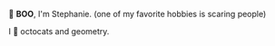 👻 **BOO**, I'm Stephanie.  (one of my favorite hobbies is scaring people)

I 💖 octocats and geometry.  

<!---
ToyTeX/ToyTeX is a ✨ special ✨ repository because its `README.md` (this file) appears on your GitHub profile.

--->
